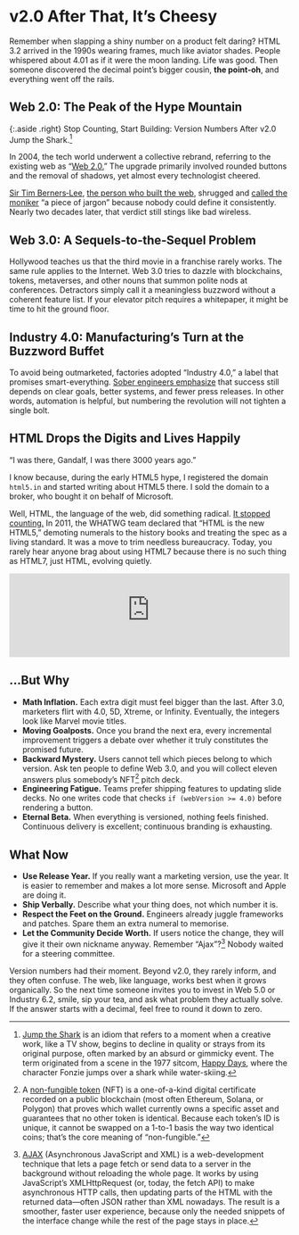 # v2.0 After That, It’s Cheesy

Remember when slapping a shiny number on a product felt daring? HTML 3.2 arrived in the 1990s wearing frames, much like aviator shades. People whispered about 4.01 as if it were the moon landing. Life was good. Then someone discovered the decimal point’s bigger cousin, **the point‑oh**, and everything went off the rails.

## Web 2.0: The Peak of the Hype Mountain

{:.aside .right}
Stop Counting, Start Building: Version Numbers After v2.0 Jump the Shark.[^JumpShark]

In 2004, the tech world underwent a collective rebrand, referring to the existing web as “[Web 2.0.](https://en.wikipedia.org/wiki/Web_2.0)” The upgrade primarily involved rounded buttons and the removal of shadows, yet almost every technologist cheered.

[Sir Tim Berners‑Lee](https://en.wikipedia.org/wiki/Tim_Berners-Lee), [the person who built the web](/2021/world-wide-web-30-years/), shrugged and [called the moniker](https://blog.scienceandmediamuseum.org.uk/what-is-web-2-0/) “a piece of jargon” because nobody could define it consistently. Nearly two decades later, that verdict still stings like bad wireless.

## Web 3.0: A Sequels‑to‑the‑Sequel Problem

Hollywood teaches us that the third movie in a franchise rarely works. The same rule applies to the Internet. Web 3.0 tries to dazzle with blockchains, tokens, metaverses, and other nouns that summon polite nods at conferences. Detractors simply call it a meaningless buzzword without a coherent feature list. If your elevator pitch requires a whitepaper, it might be time to hit the ground floor.

## Industry 4.0: Manufacturing’s Turn at the Buzzword Buffet

To avoid being outmarketed, factories adopted “Industry 4.0,” a label that promises smart-everything. [Sober engineers emphasize](https://blog.isa.org/industry-4.0-focus-on-results-not-industry-spin-and-buzzwords) that success still depends on clear goals, better systems, and fewer press releases. In other words, automation is helpful, but numbering the revolution will not tighten a single bolt.

## HTML Drops the Digits and Lives Happily

“I was there, Gandalf, I was there 3000 years ago.”

I know because, during the early HTML5 hype, I registered the domain `html5.in` and started writing about HTML5 there. I sold the domain to a broker, who bought it on behalf of Microsoft.

Well, HTML, the language of the web, did something radical. [It stopped counting.](https://html5doctor.com/html5-living-standard/) In 2011, the WHATWG team declared that “HTML is the new HTML5,” demoting numerals to the history books and treating the spec as a living standard. It was a move to trim needless bureaucracy. Today, you rarely hear anyone brag about using HTML7 because there is no such thing as HTML7, just HTML, evolving quietly.

<iframe width="100%" height="auto" src="https://www.youtube-nocookie.com/embed/Pp1om8ZxcWc?si=mYzWng4OXpwQxLuj" title="Stop Screenshoting my Non Fungible Tokens" frameborder="0" allow="accelerometer; autoplay; clipboard-write; encrypted-media; gyroscope; picture-in-picture; web-share" referrerpolicy="strict-origin-when-cross-origin" allowfullscreen></iframe>

## …But Why

- **Math Inflation.** Each extra digit must feel bigger than the last. After 3.0, marketers flirt with 4.0, 5D, Xtreme, or Infinity. Eventually, the integers look like Marvel movie titles.
- **Moving Goalposts.** Once you brand the next era, every incremental improvement triggers a debate over whether it truly constitutes the promised future.
- **Backward Mystery.** Users cannot tell which pieces belong to which version. Ask ten people to define Web 3.0, and you will collect eleven answers plus somebody’s NFT[^NFT] pitch deck.
- **Engineering Fatigue.** Teams prefer shipping features to updating slide decks. No one writes code that checks `if (webVersion >= 4.0)` before rendering a button.
- **Eternal Beta.** When everything is versioned, nothing feels finished. Continuous delivery is excellent; continuous branding is exhausting.

## What Now

- **Use Release Year.** If you really want a marketing version, use the year. It is easier to remember and makes a lot more sense. Microsoft and Apple are doing it.
- **Ship Verbally.** Describe what your thing does, not which number it is.
- **Respect the Feet on the Ground.** Engineers already juggle frameworks and patches. Spare them an extra numeral to memorise.
- **Let the Community Decide Worth.** If users notice the change, they will give it their own nickname anyway. Remember “Ajax”?[^Ajax] Nobody waited for a steering committee.

Version numbers had their moment. Beyond v2.0, they rarely inform, and they often confuse. The web, like language, works best when it grows organically. So the next time someone invites you to invest in Web 5.0 or Industry 6.2, smile, sip your tea, and ask what problem they actually solve. If the answer starts with a decimal, feel free to round it down to zero.

[^JumpShark]: [Jump the Shark](https://en.wikipedia.org/wiki/Jumping_the_shark) is an idiom that refers to a moment when a creative work, like a TV show, begins to decline in quality or strays from its original purpose, often marked by an absurd or gimmicky event. The term originated from a scene in the 1977 sitcom, [Happy Days](https://en.wikipedia.org/wiki/Happy_Days), where the character Fonzie jumps over a shark while water-skiing.

[^NFT]: A [non-fungible token](https://en.wikipedia.org/wiki/Non-fungible_token) (NFT) is a one-of-a-kind digital certificate recorded on a public blockchain (most often Ethereum, Solana, or Polygon) that proves which wallet currently owns a specific asset and guarantees that no other token is identical. Because each token’s ID is unique, it cannot be swapped on a 1-to-1 basis the way two identical coins; that’s the core meaning of “non-fungible.”

[^Ajax]: [AJAX](https://en.wikipedia.org/wiki/Ajax_(programming)) (Asynchronous JavaScript and XML) is a web-development technique that lets a page fetch or send data to a server in the background without reloading the whole page. It works by using JavaScript’s XMLHttpRequest (or, today, the fetch API) to make asynchronous HTTP calls, then updating parts of the HTML with the returned data—often JSON rather than XML nowadays. The result is a smoother, faster user experience, because only the needed snippets of the interface change while the rest of the page stays in place.